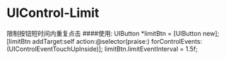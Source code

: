 # UIControl-Limit
限制按钮短时间内重复点击
####使用:
UIButton *limitBtn = [UIButton new];
    [limitBtn addTarget:self action:@selector(praise:) forControlEvents:(UIControlEventTouchUpInside)];
    limitBtn.limitEventInterval = 1.5f;
